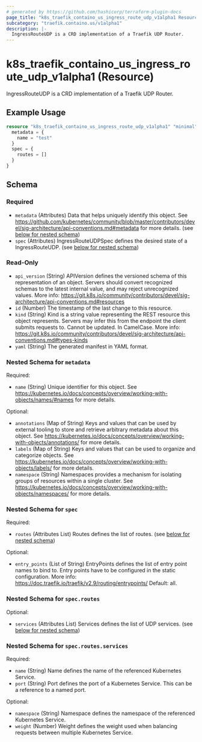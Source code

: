 ```yaml
---
# generated by https://github.com/hashicorp/terraform-plugin-docs
page_title: "k8s_traefik_containo_us_ingress_route_udp_v1alpha1 Resource - terraform-provider-k8s"
subcategory: "traefik.containo.us/v1alpha1"
description: |-
  IngressRouteUDP is a CRD implementation of a Traefik UDP Router.
---
```


# k8s_traefik_containo_us_ingress_route_udp_v1alpha1 (Resource)

IngressRouteUDP is a CRD implementation of a Traefik UDP Router.

## Example Usage

```terraform
resource "k8s_traefik_containo_us_ingress_route_udp_v1alpha1" "minimal" {
  metadata = {
    name = "test"
  }
  spec = {
    routes = []
  }
}
```

<!-- schema generated by tfplugindocs -->
## Schema

### Required

- `metadata` (Attributes) Data that helps uniquely identify this object. See https://github.com/kubernetes/community/blob/master/contributors/devel/sig-architecture/api-conventions.md#metadata for more details. (see [below for nested schema](#nestedatt--metadata))
- `spec` (Attributes) IngressRouteUDPSpec defines the desired state of a IngressRouteUDP. (see [below for nested schema](#nestedatt--spec))

### Read-Only

- `api_version` (String) APIVersion defines the versioned schema of this representation of an object. Servers should convert recognized schemas to the latest internal value, and may reject unrecognized values. More info: https://git.k8s.io/community/contributors/devel/sig-architecture/api-conventions.md#resources
- `id` (Number) The timestamp of the last change to this resource.
- `kind` (String) Kind is a string value representing the REST resource this object represents. Servers may infer this from the endpoint the client submits requests to. Cannot be updated. In CamelCase. More info: https://git.k8s.io/community/contributors/devel/sig-architecture/api-conventions.md#types-kinds
- `yaml` (String) The generated manifest in YAML format.

<a id="nestedatt--metadata"></a>
### Nested Schema for `metadata`

Required:

- `name` (String) Unique identifier for this object. See https://kubernetes.io/docs/concepts/overview/working-with-objects/names/#names for more details.

Optional:

- `annotations` (Map of String) Keys and values that can be used by external tooling to store and retrieve arbitrary metadata about this object. See https://kubernetes.io/docs/concepts/overview/working-with-objects/annotations/ for more details.
- `labels` (Map of String) Keys and values that can be used to organize and categorize objects. See https://kubernetes.io/docs/concepts/overview/working-with-objects/labels/ for more details.
- `namespace` (String) Namespaces provides a mechanism for isolating groups of resources within a single cluster. See https://kubernetes.io/docs/concepts/overview/working-with-objects/namespaces/ for more details.


<a id="nestedatt--spec"></a>
### Nested Schema for `spec`

Required:

- `routes` (Attributes List) Routes defines the list of routes. (see [below for nested schema](#nestedatt--spec--routes))

Optional:

- `entry_points` (List of String) EntryPoints defines the list of entry point names to bind to. Entry points have to be configured in the static configuration. More info: https://doc.traefik.io/traefik/v2.9/routing/entrypoints/ Default: all.

<a id="nestedatt--spec--routes"></a>
### Nested Schema for `spec.routes`

Optional:

- `services` (Attributes List) Services defines the list of UDP services. (see [below for nested schema](#nestedatt--spec--routes--services))

<a id="nestedatt--spec--routes--services"></a>
### Nested Schema for `spec.routes.services`

Required:

- `name` (String) Name defines the name of the referenced Kubernetes Service.
- `port` (String) Port defines the port of a Kubernetes Service. This can be a reference to a named port.

Optional:

- `namespace` (String) Namespace defines the namespace of the referenced Kubernetes Service.
- `weight` (Number) Weight defines the weight used when balancing requests between multiple Kubernetes Service.


